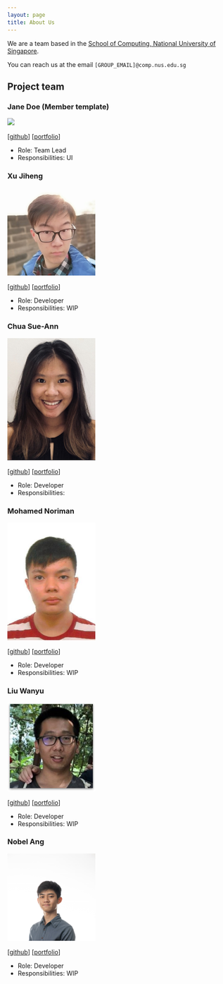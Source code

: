```yaml
---
layout: page
title: About Us
---
```


We are a team based in the [School of Computing, National University of Singapore](http://www.comp.nus.edu.sg).

You can reach us at the email `[GROUP_EMAIL]@comp.nus.edu.sg`

## Project team

### Jane Doe (Member template)

<img src="images/johndoe.png" width="200px">

[[github](http://github.com/johndoe)]
[[portfolio](team/johndoe.md)]

* Role: Team Lead
* Responsibilities: UI

### Xu Jiheng

<img src="images/jeffzincatz.png" width="200px">

[[github](http://github.com/JeffZincatz)] [[portfolio](team/jeffzincatz.md)]

* Role: Developer
* Responsibilities: WIP

### Chua Sue-Ann

<img src="images/sueann-chua.png" width="200px">

[[github](http://github.com/sueann-chua)] [[portfolio](team/sueann-chua.md)]

* Role: Developer
* Responsibilities:

### Mohamed Noriman

<img src="images/seaweediman.png" width="200px">

[[github](http://github.com/seaweediman)] [[portfolio](team/seaweediman.md)]

* Role: Developer
* Responsibilities: WIP

### Liu Wanyu

<img src="images/wanyu-l.png" width="200px">

[[github](http://github.com/wanyu-l)] [[portfolio](team/wanyu.md)]

* Role: Developer
* Responsibilities: WIP

### Nobel Ang

<img src="images/angnobel.png" width="200px">

[[github](http://github.com/angnobel)] [[portfolio](team/nobel.md)]

* Role: Developer
* Responsibilities: WIP
